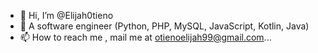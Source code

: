 - 👋 Hi, I’m @Elijah0tieno
- 👀 A software engineer (Python, PHP, MySQL, JavaScript, Kotlin, Java)
- 📫 How to reach me , mail me at otienoelijah99@gmail.com...
<!---
Elijah0tieno/Elijah0tieno is a ✨ special ✨ repository because its `README.md` (this file) appears on your GitHub profile.
You can click the Preview link to take a look at your changes.
--->
